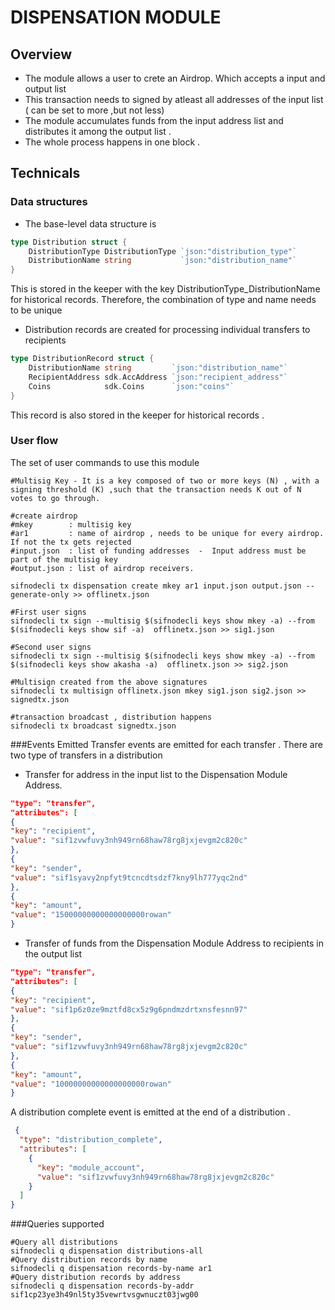 # DISPENSATION MODULE

## Overview
- The module allows a user to crete an Airdrop. Which accepts a input and output list 
- This transaction needs to signed by atleast all addresses of the input list ( can be set to more ,but not less)
- The module accumulates  funds from  the input address list and distributes it among the output list .
- The whole process happens in one block .


## Technicals 
### Data structures
 - The base-level data structure is 
```go
type Distribution struct {
	DistributionType DistributionType `json:"distribution_type"`
	DistributionName string           `json:"distribution_name"`
}
```
This is stored in the keeper with the key DistributionType_DistributionName for historical records. Therefore, the combination of type and name needs to be unique

- Distribution records are created for processing individual transfers to recipients
```go
type DistributionRecord struct {
	DistributionName string         `json:"distribution_name"`
	RecipientAddress sdk.AccAddress `json:"recipient_address"`
	Coins            sdk.Coins      `json:"coins"`
}
```
This record is also stored in the keeper for historical records .

### User flow 
 The set of user commands to use this module 
```shell
#Multisig Key - It is a key composed of two or more keys (N) , with a signing threshold (K) ,such that the transaction needs K out of N votes to go through.

#create airdrop
#mkey        : multisig key
#ar1         : name of airdrop , needs to be unique for every airdrop. If not the tx gets rejected
#input.json  : list of funding addresses  -  Input address must be part of the multisig key
#output.json : list of airdrop receivers.

sifnodecli tx dispensation create mkey ar1 input.json output.json --generate-only >> offlinetx.json

#First user signs
sifnodecli tx sign --multisig $(sifnodecli keys show mkey -a) --from $(sifnodecli keys show sif -a)  offlinetx.json >> sig1.json

#Second user signs
sifnodecli tx sign --multisig $(sifnodecli keys show mkey -a) --from $(sifnodecli keys show akasha -a)  offlinetx.json >> sig2.json

#Multisign created from the above signatures
sifnodecli tx multisign offlinetx.json mkey sig1.json sig2.json >> signedtx.json

#transaction broadcast , distribution happens
sifnodecli tx broadcast signedtx.json
```

###Events Emitted 
Transfer events are emitted for each transfer . There are two type of transfers in a distribution
- Transfer for address in the input list to the Dispensation Module Address.

```json
"type": "transfer",
"attributes": [
{
"key": "recipient",
"value": "sif1zvwfuvy3nh949rn68haw78rg8jxjevgm2c820c"
},
{
"key": "sender",
"value": "sif1syavy2npfyt9tcncdtsdzf7kny9lh777yqc2nd"
},
{
"key": "amount",
"value": "15000000000000000000rowan"
}
```
- Transfer of funds from the Dispensation Module Address to recipients in the output list
```json
"type": "transfer",
"attributes": [
{
"key": "recipient",
"value": "sif1p6z0ze9mztfd8cx5z9g6pndmzdrtxnsfesnn97"
},
{
"key": "sender",
"value": "sif1zvwfuvy3nh949rn68haw78rg8jxjevgm2c820c"
},
{
"key": "amount",
"value": "10000000000000000000rowan"
}
```


A distribution complete event is emitted at the end of a distribution .
```json
 {
  "type": "distribution_complete",
  "attributes": [
    {
      "key": "module_account",
      "value": "sif1zvwfuvy3nh949rn68haw78rg8jxjevgm2c820c"
    }
  ]
}
```


###Queries supported
```shell
#Query all distributions
sifnodecli q dispensation distributions-all
#Query distribution records by name
sifnodecli q dispensation records-by-name ar1
#Query distribution records by address
sifnodecli q dispensation records-by-addr sif1cp23ye3h49nl5ty35vewrtvsgwnuczt03jwg00
```
